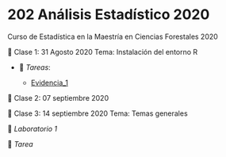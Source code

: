 # 202 Análisis Estadístico 2020
Curso de Estadística en la Maestría en Ciencias Forestales 2020

:paperclip: Clase 1: 31 Agosto 2020
Tema: Instalación del entorno R
- :file_folder: _Tareas_: 

  - [Evidencia_1](Evidencia_1_Instalacion_de_software.pdf)

:paperclip: Clase 2: 07 septiembre 2020

 
:paperclip: Clase 3: 14 septiembre 2020
Tema: Temas generales
 
 :file_folder: _Laboratorio 1_ 

:file_folder: _Tarea_
  
